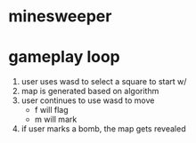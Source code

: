 # minesweeper

# gameplay loop
1. user uses wasd to select a square to start w/
2. map is generated based on algorithm
3. user continues to use wasd to move
    - f will flag
    - m will mark
4. if user marks a bomb, the map gets revealed
